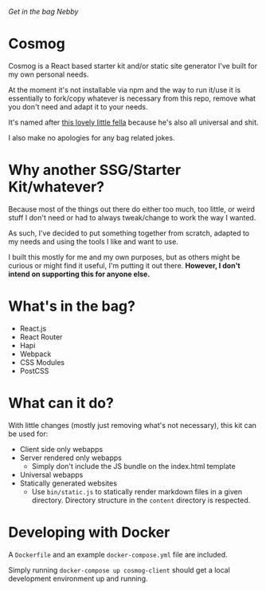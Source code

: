 *Get in the bag Nebby*

# Cosmog

Cosmog is a React based starter kit and/or static site generator I've built for my own personal needs.

At the moment it's not installable via npm and the way to run it/use it is essentially to fork/copy whatever is necessary from this repo, remove what you don't need and adapt it to your needs.

It's named after [this lovely little fella](http://www.pokemon-sunmoon.com/en-ca/pokemon/cosmog/) because he's also all universal and shit.

I also make no apologies for any bag related jokes.

# Why another SSG/Starter Kit/whatever?

Because most of the things out there do either too much, too little, or weird stuff I don't need or had to always tweak/change to work the way I wanted.

As such, I've decided to put something together from scratch, adapted to my needs and using the tools I like and want to use.

I built this mostly for me and my own purposes, but as others might be curious or might find it useful, I'm putting it out there. **However, I don't intend on supporting this for anyone else.**

# What's in the bag?

- React.js
- React Router
- Hapi
- Webpack
- CSS Modules
- PostCSS

# What can it do?

With little changes (mostly just removing what's not necessary), this kit can be used for:
- Client side only webapps
- Server rendered only webapps
  - Simply don't include the JS bundle on the index.html template
- Universal webapps
- Statically generated websites
  - Use `bin/static.js` to statically render markdown files in a given directory. Directory structure in the `content` directory is respected.

# Developing with Docker

A `Dockerfile` and an example `docker-compose.yml` file are included.

Simply running `docker-compose up cosmog-client` should get a local development environment up and running.